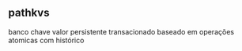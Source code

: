pathkvs
---

banco chave valor persistente transacionado baseado em operações atomicas com histórico